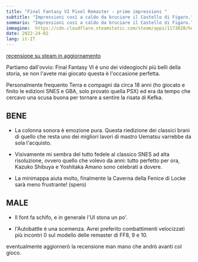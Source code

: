 ```yaml
---
title: "Final Fantasy VI Pixel Remaster - prime impressioni "
subtitle: "Impressioni così a caldo da bruciare il Castello di Figaro."
sommario: "Impressioni così a caldo da bruciare il Castello di Figaro."
immagine:  https://cdn.cloudflare.steamstatic.com/steam/apps/1173820/header.jpg
date: 2022-24-02
lang: it-IT
---
```


[recensione su steam in aggiornamento](https://steamcommunity.com/id/xabaras89/recommended/1173820/)

Partiamo dall'ovvio: Final Fantasy VI è uno dei videogiochi più belli della storia, se non l'avete mai giocato questa è l'occasione perfetta.

Personalmente frequento Terra e compagni da circa 18 anni (ho giocato e finito le edizioni SNES e GBA, solo provato quella PSX) ed era da tempo che cercavo una scusa buona per tornare a sentire la risata di Kefka.

## BENE

+ La colonna sonora è emozione pura. Questa riedizione dei classici brani di quello che resta uno dei migliori lavori di mastro Uematsu varrebbe da sola l'acquisto.

+ Visivamente mi sembra del tutto fedele al classico SNES ad alta risoluzione, ovvero quello che volevo da anni: tutto perfetto per ora, Kazuko Shibuya e Yoshitaka Amano sono celebrati a dovere.

+ La minimappa aiuta molto, finalmente la Caverna della Fenice di Locke sarà meno frustrante! (spero)

## MALE

- Il font fa schifo, e in generale l'UI stona un po'.

- l'Autobattle è una scemenza. Avrei preferito combattimenti velocizzati più incontri 0 sul modello delle remaster di FF8, 9 e 10.

eventualmente aggiornerò la recensione man mano che andrò avanti col gioco. 